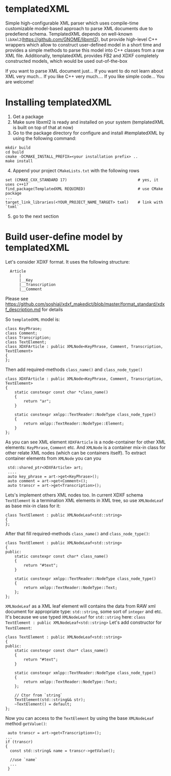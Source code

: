 # templatedXML
Simple high-configurable XML parser which uses compile-time customizable model-based approach to parse XML documents due to predefiend schema.
TemplatedXML depends on well-known `libXml2`(https://github.com/GNOME/libxml2), but provide high-level C++ wrappers which allow to construct user-defined model in a short time and provides a simple methods to parse this model into C++ classes from a raw XML file.
Additionally, templatedXML provides FB2 and XDXF completely constructed models, which would be used out-of-the-box

If you want to parse XML document just...
If you want to do not learn about XML very much...
If you like C++ very much....
If you like simple code...
You are welcome!

# Installing templatedXML

  1) Get a package
  2) Make sure libxml2 is ready and installed on your system (templatedXML is built on top of that at now)
  3) Go to the package directory for configure and install #templatedXML by using the following command:

```
mkdir build
cd build
cmake -DCMAKE_INSTALL_PREFIX=<your installation prefix> ..
make install
```

  4) Append your project `CMakeLists.txt` with the following rows
  
```
set (CMAKE_CXX_STANDARD 17)                               # yes, it uses c++17
find_package(TemplatedXML REQUIRED)                       # use CMake package
...
target_link_libraries(<YOUR_PROJECT_NAME_TARGET> txml)    # link with `txml`
```

  5) go to the next section
  
# Build user-define model by templatedXML

Let's consider XDXF format. It uses the following structure:

```
  Article
      |
      |__Key
      |__Transcription
      |__Comment
```
Please see https://github.com/soshial/xdxf_makedict/blob/master/format_standard/xdxf_description.md for details

So `templatedXML` model is:

```
class KeyPhrase;
class Comment;
class Transcription;
class TextElement;
class XDXFArticle : public XMLNode<KeyPhrase, Comment, Transcription, TextElement>
{
};
```

Then add required-methods `class_name()` and `class_node_type()`

```
class XDXFArticle : public XMLNode<KeyPhrase, Comment, Transcription, TextElement>
{
    static constexpr const char *class_name()
    {
        return "ar";
    }

    static constexpr xmlpp::TextReader::NodeType class_node_type()
    {
        return xmlpp::TextReader::NodeType::Element;
    }
};
```

As you can see XML element `XDXFArticle` is a node-container for other XML elements: `KeyPhrase`, `Comment` etc. And `XMLNode` is a container mix-in class for other relate XML nodes (which can be containers itself). To extract container elements from `XMLNode` you can you

```
 std::shared_ptr<XDXFArticle> art;
 ....
 auto key_phrase = art->get<KeyPhrase>();
 auto comment = art->get<Comment>();
 auto transcr = art->get<Transcription>();
```

Lets's implement others XML nodes too.
In current XDXF schema `TextElement` is a termination XML elements in XML tree, so use `XMLNodeLeaf` as base mix-in class for it:

```
class TextElement : public XMLNodeLeaf<std::string>
{
};
```

After that fill required-methods `class_name()` and `class_node_type()`:

```
class TextElement : public XMLNodeLeaf<std::string>
{
public:
    static constexpr const char* class_name()
    {
        return "#text";
    }

    static constexpr xmlpp::TextReader::NodeType class_node_type()
    {
        return xmlpp::TextReader::NodeType::Text;
    };
};
```

`XMLNodeLeaf` as a XML leaf element will contains the data from RAW xml document for appropriate type: `std::string`, some sort of `integer` and etc. 
It's because we use typed `XMLNodeLeaf` for `std::string` here: `class TextElement : public XMLNodeLeaf<std::string>`
Let's add constructor for `TextElement`:

```
class TextElement : public XMLNodeLeaf<std::string>
{
public:
    static constexpr const char* class_name()
    {
        return "#text";
    }

    static constexpr xmlpp::TextReader::NodeType class_node_type()
    {
        return xmlpp::TextReader::NodeType::Text;
    };
    
    // Ctor from `string`
    TextElement(std::string&& str);
    ~TextElement() = default;
};
```
Now you can access to the `TextElement` by using the base `XMLNodeLeaf` method `getValue()`:

```
 auto transcr = art->get<Transcription>();
...
if (transcr)
{
  const std::string& name = transcr->getValue();
  
  //use `name`
  ...
 }
 ```
